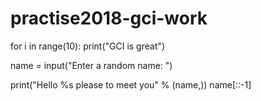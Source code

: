 # practise2018-gci-work
for i in range(10):
  print("GCI is great")
  
name = input("Enter a random name: ")

print("Hello %s please to meet you" % (name,))
name[::-1]


